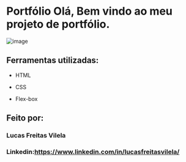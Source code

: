 # Portfólio Olá, Bem vindo ao meu projeto de portfólio.

![image](https://github.com/lucasvilela91/portifolio/issues/1#issue-2072257153..png)

## Ferramentas utilizadas:

* HTML

* CSS

* Flex-box

## Feito por:

### Lucas Freitas Vilela

### Linkedin:https://www.linkedin.com/in/lucasfreitasvilela/

